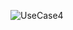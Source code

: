 ![UseCase4](https://student.labranet.jamk.fi/~M3268/Ohjelmistosuunnittelu/Projektity%C3%B6/UseCase4.PNG)